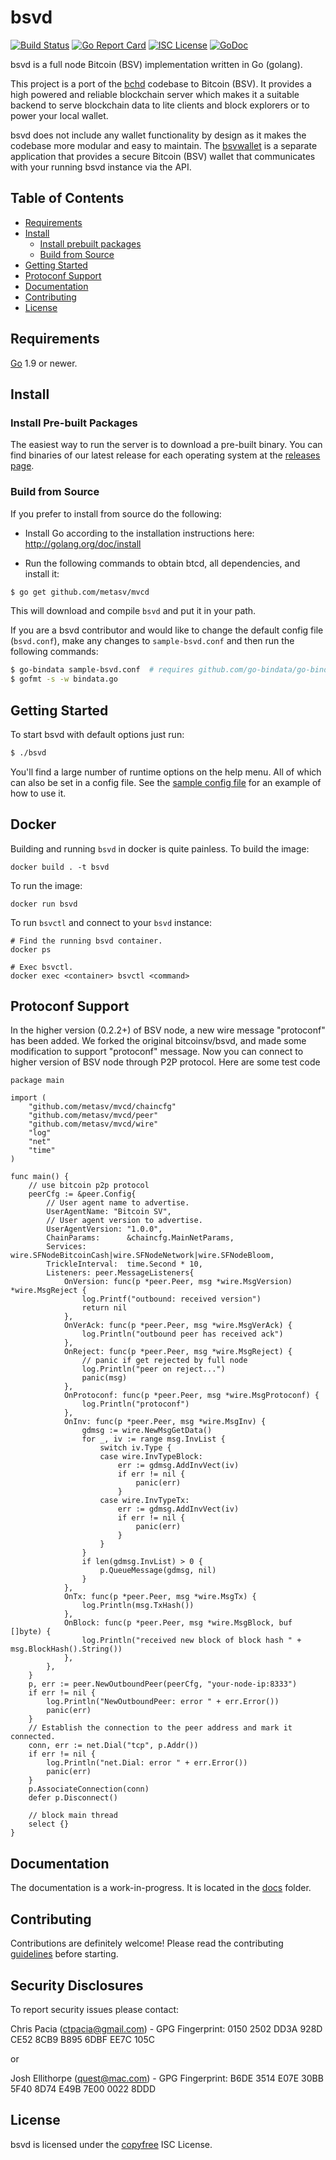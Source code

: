 bsvd
====
[![Build Status](https://travis-ci.org/metasv/bsvd.png?branch=master)](https://travis-ci.org/metasv/bsvd)
[![Go Report Card](https://goreportcard.com/badge/github.com/metasv/mvcd)](https://goreportcard.com/report/github.com/metasv/mvcd)
[![ISC License](http://img.shields.io/badge/license-ISC-blue.svg)](http://copyfree.org)
[![GoDoc](https://img.shields.io/badge/godoc-reference-blue.svg)](http://godoc.org/github.com/metasv/mvcd)

bsvd is a full node Bitcoin (BSV) implementation written in Go (golang).

This project is a port of the [bchd](https://github.com/gcash/bchd) codebase to Bitcoin (BSV). It provides a high powered
and reliable blockchain server which makes it a suitable backend to serve blockchain data to lite clients and block explorers
or to power your local wallet.

bsvd does not include any wallet functionality by design as it makes the codebase more modular and easy to maintain. 
The [bsvwallet](https://github.com/metasv/bsvwallet) is a separate application that provides a secure Bitcoin (BSV) wallet 
that communicates with your running bsvd instance via the API.

## Table of Contents

- [Requirements](#requirements)
- [Install](#install)
  - [Install prebuilt packages](#install-pre-built-packages)
  - [Build from Source](#build-from-source)
- [Getting Started](#getting-started)
- [Protoconf Support](#protoconf-support)
- [Documentation](#documentation)
- [Contributing](#contributing)
- [License](#license)

## Requirements

[Go](http://golang.org) 1.9 or newer.

## Install

### Install Pre-built Packages

The easiest way to run the server is to download a pre-built binary. You can find binaries of our latest release for each operating system at the [releases page](https://github.com/metasv/mvcd/releases).

### Build from Source

If you prefer to install from source do the following:

- Install Go according to the installation instructions here:
  http://golang.org/doc/install

- Run the following commands to obtain btcd, all dependencies, and install it:

```bash
$ go get github.com/metasv/mvcd
```

This will download and compile `bsvd` and put it in your path.

If you are a bsvd contributor and would like to change the default config file (`bsvd.conf`), make any changes to `sample-bsvd.conf` and then run the following commands:

```bash
$ go-bindata sample-bsvd.conf  # requires github.com/go-bindata/go-bindata/
$ gofmt -s -w bindata.go
```

## Getting Started

To start bsvd with default options just run:

```bash
$ ./bsvd
```

You'll find a large number of runtime options on the help menu. All of which can also be set in a config file.
See the [sample config file](https://github.com/metasv/mvcd/blob/master/sample-bsvd.conf) for an example of how to use it.

## Docker

Building and running `bsvd` in docker is quite painless. To build the image:

```
docker build . -t bsvd
```

To run the image:

```
docker run bsvd
```

To run `bsvctl` and connect to your `bsvd` instance:

```
# Find the running bsvd container.
docker ps

# Exec bsvctl.
docker exec <container> bsvctl <command>
```

## Protoconf Support

In the higher version (0.2.2+) of BSV node, a new wire message "protoconf" has been added. We forked the original bitcoinsv/bsvd, and made some modification to support "protoconf" message. Now you can connect to higher version of BSV node through P2P protocol. Here are some test code

```
package main

import (
	"github.com/metasv/mvcd/chaincfg"
	"github.com/metasv/mvcd/peer"
	"github.com/metasv/mvcd/wire"
	"log"
	"net"
	"time"
)

func main() {
	// use bitcoin p2p protocol
	peerCfg := &peer.Config{
		// User agent name to advertise.
		UserAgentName: "Bitcoin SV",
		// User agent version to advertise.
		UserAgentVersion: "1.0.0",
		ChainParams:      &chaincfg.MainNetParams,
		Services:         wire.SFNodeBitcoinCash|wire.SFNodeNetwork|wire.SFNodeBloom,
		TrickleInterval:  time.Second * 10,
		Listeners: peer.MessageListeners{
			OnVersion: func(p *peer.Peer, msg *wire.MsgVersion) *wire.MsgReject {
				log.Printf("outbound: received version")
				return nil
			},
			OnVerAck: func(p *peer.Peer, msg *wire.MsgVerAck) {
				log.Println("outbound peer has received ack")
			},
			OnReject: func(p *peer.Peer, msg *wire.MsgReject) {
				// panic if get rejected by full node
				log.Println("peer on reject...")
				panic(msg)
			},
			OnProtoconf: func(p *peer.Peer, msg *wire.MsgProtoconf) {
				log.Println("protoconf")
			},
			OnInv: func(p *peer.Peer, msg *wire.MsgInv) {
				gdmsg := wire.NewMsgGetData()
				for _, iv := range msg.InvList {
					switch iv.Type {
					case wire.InvTypeBlock:
						err := gdmsg.AddInvVect(iv)
						if err != nil {
							panic(err)
						}
					case wire.InvTypeTx:
						err := gdmsg.AddInvVect(iv)
						if err != nil {
							panic(err)
						}
					}
				}
				if len(gdmsg.InvList) > 0 {
					p.QueueMessage(gdmsg, nil)
				}
			},
			OnTx: func(p *peer.Peer, msg *wire.MsgTx) {
				log.Println(msg.TxHash())
			},
			OnBlock: func(p *peer.Peer, msg *wire.MsgBlock, buf []byte) {
				log.Println("received new block of block hash " + msg.BlockHash().String())
			},
		},
	}
	p, err := peer.NewOutboundPeer(peerCfg, "your-node-ip:8333")
	if err != nil {
		log.Println("NewOutboundPeer: error " + err.Error())
		panic(err)
	}
	// Establish the connection to the peer address and mark it connected.
	conn, err := net.Dial("tcp", p.Addr())
	if err != nil {
		log.Println("net.Dial: error " + err.Error())
		panic(err)
	}
	p.AssociateConnection(conn)
	defer p.Disconnect()

	// block main thread
	select {}
}
```

## Documentation

The documentation is a work-in-progress.  It is located in the [docs](https://github.com/metasv/mvcd/tree/master/docs) folder.

## Contributing

Contributions are definitely welcome! Please read the contributing [guidelines](https://github.com/metasv/mvcd/blob/master/docs/code_contribution_guidelines.md) before starting.

## Security Disclosures

To report security issues please contact:

Chris Pacia (ctpacia@gmail.com) - GPG Fingerprint: 0150 2502 DD3A 928D CE52 8CB9 B895 6DBF EE7C 105C

or

Josh Ellithorpe (quest@mac.com) - GPG Fingerprint: B6DE 3514 E07E 30BB 5F40  8D74 E49B 7E00 0022 8DDD 

## License

bsvd is licensed under the [copyfree](http://copyfree.org) ISC License.
